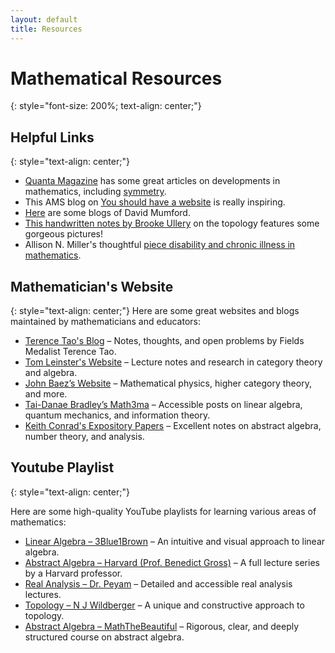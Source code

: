 ```yaml
---
layout: default
title: Resources
---
```


# Mathematical Resources
{: style="font-size: 200%; text-align: center;"}

## Helpful Links
{: style="text-align: center;"}

 - [Quanta Magazine](https://www.quantamagazine.org/mathematics/) has some great articles on developments in mathematics, including [symmetry](https://www.quantamagazine.org/symmetry-algebra-and-the-monster-20170817/).
 - This AMS blog on [You should have a website](https://blogs.ams.org/mathgradblog/) is really inspiring.
 - [Here](https://www.dam.brown.edu/people/mumford/blog.html) are some blogs of David Mumford.
 - [This handwritten notes by Brooke Ullery](https://people.math.harvard.edu/~bullery/math131/) on the topology features some gorgeous pictures!
 - Allison N. Miller's thoughtful [piece disability and chronic illness in mathematics](https://blogs.ams.org/inclusionexclusion/2021/08/23/on-disability-and-chronic-illness-in-mathematics/).

## Mathematician's Website
{: style="text-align: center;"}
Here are some great websites and blogs maintained by mathematicians and educators:

- [Terence Tao's Blog](https://www.math.ucla.edu/~tao/) – Notes, thoughts, and open problems by Fields Medalist Terence Tao.
- [Tom Leinster's Website](https://www.maths.ed.ac.uk/~tl/) – Lecture notes and research in category theory and algebra.
- [John Baez’s Website](https://math.ucr.edu/home/baez/) – Mathematical physics, higher category theory, and more.
- [Tai-Danae Bradley’s Math3ma](https://www.math3ma.com/) – Accessible posts on linear algebra, quantum mechanics, and information theory.
- [Keith Conrad's Expository Papers](https://kconrad.math.uconn.edu/blurbs/) – Excellent notes on abstract algebra, number theory, and analysis.

## Youtube Playlist
{: style="text-align: center;"}

Here are some high-quality YouTube playlists for learning various areas of mathematics:

- [Linear Algebra – 3Blue1Brown](https://www.youtube.com/playlist?list=PLZHQObOWTQDMsr9K-rj53DwVRMYO3t5Yr) – An intuitive and visual approach to linear algebra.
- [Abstract Algebra – Harvard (Prof. Benedict Gross)](https://www.youtube.com/playlist?list=PL2SOU6wwxB0v1kQTpqpuu7dpiyEUo3rKp) – A full lecture series by a Harvard professor.
- [Real Analysis – Dr. Peyam](https://www.youtube.com/playlist?list=PLJb1qAQIr3-CHp0IJwAxD8_k-0LNuL5jL) – Detailed and accessible real analysis lectures.
- [Topology – N J Wildberger](https://www.youtube.com/playlist?list=PL55C7C83781CF4316) – A unique and constructive approach to topology.
- [Abstract Algebra – MathTheBeautiful](https://www.youtube.com/playlist?list=PL8yHsr3EFj51z0hj3d6X1Zy3xJXSp3B7W) – Rigorous, clear, and deeply structured course on abstract algebra.


